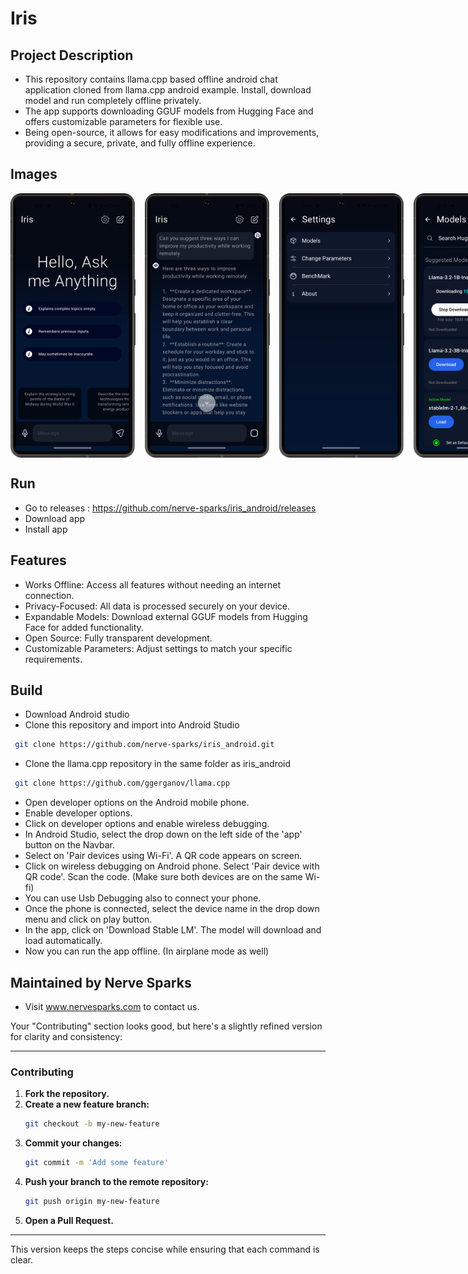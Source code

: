 
# Iris


Project Description
-------------

- This repository contains llama.cpp based offline android chat application cloned from llama.cpp android example. Install, download model and run completely offline privately.
- The app supports downloading GGUF models from Hugging Face and offers customizable parameters for flexible use.
- Being open-source, it allows for easy modifications and improvements, providing a secure, private, and fully offline experience.

Images
-------------
<div style ="display: flex; gap: 15px;"> 
<img src="./images/main_screen.png" alt="main_screen Screenshot" width="200">
<img src="./images/chat_screen.png" alt="chat_screen Screenshot" width="200">
<img src="./images/settings_screen.png" alt="main_screen Screenshot" width="200">
<img src="./images/models_screen.png" alt="models_screen Screenshot" width="200">
<img src="./images/parameters_screen.png" alt="parameters_screen Screenshot" width="200">
</div>


Run
-------------
- Go to releases : https://github.com/nerve-sparks/iris_android/releases
- Download app
- Install app

Features
------------

- Works Offline: Access all features without needing an internet connection.
- Privacy-Focused: All data is processed securely on your device.
- Expandable Models: Download external GGUF models from Hugging Face for added functionality.
- Open Source: Fully transparent development.
- Customizable Parameters: Adjust settings to match your specific requirements.

Build
-------------
- Download Android studio
- Clone this repository and import into Android Studio

```bash
 git clone https://github.com/nerve-sparks/iris_android.git
 ```
- Clone the llama.cpp repository in the same folder as iris_android

```bash
 git clone https://github.com/ggerganov/llama.cpp
 ```

- Open developer options on the Android mobile phone.
- Enable developer options.
- Click on developer options and enable wireless debugging.
- In Android Studio, select the drop down on the left side of the 'app' button on the Navbar.
- Select on 'Pair devices using Wi-Fi'. A QR code appears on screen.
- Click on wireless debugging on Android phone. Select 'Pair device with QR code'. Scan the code. (Make sure both devices are on the same Wi-fi)
- You can use Usb Debugging also to connect your phone.
- Once the phone is connected, select the device name in the drop down menu and click on play button.
- In the app, click on 'Download Stable LM'. The model will download and load automatically.
- Now you can run the app offline. (In airplane mode as well)


Maintained by Nerve Sparks 
-------------
- Visit www.nervesparks.com to contact us.

Your "Contributing" section looks good, but here's a slightly refined version for clarity and consistency:

---

### Contributing  
1. **Fork the repository.**  
2. **Create a new feature branch:**  
   ```bash
   git checkout -b my-new-feature
   ```
3. **Commit your changes:**  
   ```bash
   git commit -m 'Add some feature'
   ```
4. **Push your branch to the remote repository:**  
   ```bash
   git push origin my-new-feature
   ```
5. **Open a Pull Request.**

---

This version keeps the steps concise while ensuring that each command is clear.